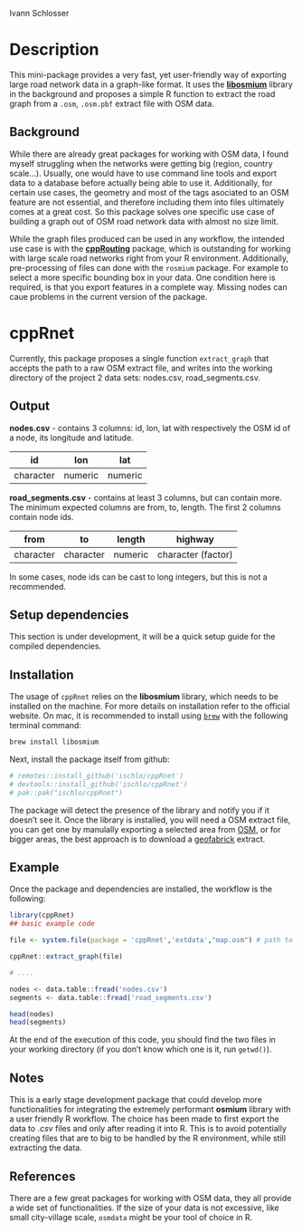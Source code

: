 Ivann Schlosser

# Description

This mini-package provides a very fast, yet user-friendly way of
exporting large road network data in a graph-like format. It uses the
[**libosmium**](https://osmcode.org/libosmium/index.html) library in the
background and proposes a simple R function to extract the road graph
from a `.osm`, `.osm.pbf` extract file with OSM data.

## Background

While there are already great packages for working with OSM data, I
found myself struggling when the networks were getting big (region,
country scale…). Usually, one would have to use command line tools and
export data to a database before actually being able to use it.
Additionally, for certain use cases, the geometry and most of the tags
asociated to an OSM feature are not essential, and therefore including
them into files ultimately comes at a great cost. So this package solves
one specific use case of building a graph out of OSM road network data
with almost no size limit.

While the graph files produced can be used in any workflow, the intended
use case is with the
[**cppRouting**](https://github.com/vlarmet/cppRouting) package, which
is outstanding for working with large scale road networks right from
your R environment. Additionally, pre-processing of files can done with
the `rosmium` package. For example to select a more specific bounding
box in your data. One condition here is required, is that you export
features in a complete way. Missing nodes can caue problems in the
current version of the package.

# cppRnet

Currently, this package proposes a single function `extract_graph` that
accepts the path to a raw OSM extract file, and writes into the working
directory of the project 2 data sets: nodes.csv, road_segments.csv.

## Output

**nodes.csv** - contains 3 columns: id, lon, lat with respectively the
OSM id of a node, its longitude and latitude.

| id        | lon     | lat     |
|-----------|---------|---------|
| character | numeric | numeric |

**road_segments.csv** - contains at least 3 columns, but can contain
more. The minimum expected columns are from, to, length. The first 2
columns contain node ids.

| from      | to        | length  | highway            |
|-----------|-----------|---------|--------------------|
| character | character | numeric | character (factor) |

In some cases, node ids can be cast to long integers, but this is not a
recommended.

## Setup dependencies

This section is under development, it will be a quick setup guide for
the compiled dependencies.
<!-- While ultimately, this package is easy to use, there are some steps to do in order to set up the dependencies that rely on compiled code. This section covers the minimum setup that should get you going on Mac.  -->

<!-- First, we need to verify that the `C++` compilers are installed and up to date. Start by opening a terminal and typing the following command:  -->
<!-- ``` bash  -->
<!-- which g++-13 -->
<!-- ``` -->
<!-- if this results in an error, then consider installing the package `gcc` from *homebrew*. Once installed, open a new terminal an try again. This time, a path should appear, something like `/opt/homebrew/bin/g++-13`. -->

## Installation

The usage of `cppRnet` relies on the **libosmium** library, which needs
to be installed on the machine. For more details on installation refer
to the official website. On mac, it is recommended to install using
[`brew`](https://brew.sh) with the following terminal command:

``` bash
brew install libosmium
```

Next, install the package itself from github:

``` r
# remotes::install_github('ischlo/cppRnet')
# devtools::install_github('ischlo/cppRnet')
# pak::pak("ischlo/cppRnet")
```

The package will detect the presence of the library and notify you if it
doesn’t see it. Once the library is installed, you will need a OSM
extract file, you can get one by manulally exporting a selected area
from [OSM](openstreetmap.org), or for bigger areas, the best approach is
to download a [geofabrick](https://download.geofabrik.de) extract.

## Example

Once the package and dependencies are installed, the workflow is the
following:

``` r
library(cppRnet)
## basic example code

file <- system.file(package = 'cppRnet','extdata',"map.osm") # path to a local file 

cppRnet::extract_graph(file)

# .... 

nodes <- data.table::fread('nodes.csv')
segments <- data.table::fread('road_segments.csv')

head(nodes)
head(segments)
```

At the end of the execution of this code, you should find the two files
in your working directory (if you don’t know which one is it, run
`getwd()`).

## Notes

This is a early stage development package that could develop more
functionalities for integrating the extremely performant **osmium**
library with a user friendly R workflow. The choice has been made to
first export the data to *.csv* files and only after reading it into R.
This is to avoid potentially creating files that are to big to be
handled by the R environment, while still extracting the data.

## References

There are a few great packages for working with OSM data, they all
provide a wide set of functionalities. If the size of your data is not
excessive, like small city-village scale, `osmdata` might be your tool
of choice in R.

